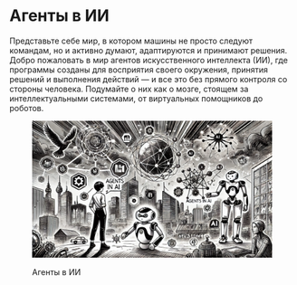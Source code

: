 # Агенты в ИИ

Представьте себе мир, в котором машины не просто следуют командам, но и активно думают, адаптируются и принимают решения. Добро пожаловать в мир агентов искусственного интеллекта (ИИ), где программы созданы для восприятия своего окружения, принятия решений и выполнения действий — и все это без прямого контроля со стороны человека. Подумайте о них как о мозге, стоящем за интеллектуальными системами, от виртуальных помощников до роботов.

<div align="left">

<figure><img src="../../.gitbook/assets/image (1) (1) (1) (1).png" alt="" width="563"><figcaption><p>Агенты в ИИ</p></figcaption></figure>

</div>
